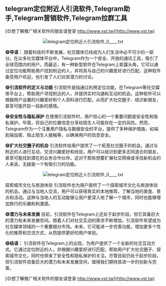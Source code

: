 ## **telegram定位附近人引流软件,Telegram助手,Telegram营销软件,Telegram拉群工具**

[😍想了解推广相关软件的朋友请登录 http://www.vst.tw](http://www.vst.tw)

 <center><img src="https://vst.tw/MP4/tuiguang/png/4.png" alt="telegram定位附近人引流软件_0____.txt"></center>

**😄导语：**
随着科技的不断发展，社交媒体已经成为人们生活中必不可少的一部分。在众多社交媒体平台中，Telegram作为一个安全、开放的通讯工具，吸引了全球范围内的用户。而最近，有一种新型软件在Telegram上崭露头角，它可以通过定位功能帮助用户找到附近的人，并将其与自己的兴趣爱好进行匹配，这种软件备受用户欢迎，也引发了人们对其潜力的讨论。

**😄引流软件的定义与功能**
引流软件是指通过利用定位功能，在Telegram等社交媒体平台上，帮助用户寻找附近的人，并提供实时沟通和互动的机会。这种软件可以根据用户设置的兴趣爱好和个人资料进行匹配，从而扩大社交圈子、结识新朋友，甚至可能开启一段新的感情。

**😄安全性与隐私保护**
在使用引流软件时，用户担心的一个重要问题是安全性和隐私保护。毕竟，将自己的位置信息分享给陌生人可能存在一定的风险。然而，Telegram作为一个注重用户隐私与数据安全的平台，提供了多种保护措施，如端到端加密、阻止陌生人接触等，以确保用户的信息安全。

**😄扩大社交圈子的机会**
引流软件给用户提供了一个拓宽社交圈子的机会。通过与附近的人进行互动，交流兴趣爱好和经验，用户可以结识到更多志同道合的朋友，甚至可能找到潜在的业务合作伙伴。这对于那些想要扩展社交网络或寻找新机会的人来说，无疑是一个有吸引力的功能。

 <center><img src="https://vst.tw/MP4/tuiguang/png/2.png" alt="telegram定位附近人引流软件_0____.txt"></center>

探索城市文化与旅游体验
引流软件也为用户提供了一个探索城市文化与旅游体验的机会。通过与当地人交流，用户可以获得真实的本地推荐，了解当地的美食、景点和活动。这种与当地人的互动能够让用户更深入地了解一个城市，同时也能够增加旅行的乐趣和刺激感。

**😄潜力与未来发展**
目前，引流软件在Telegram上还处于起步阶段，但它具备巨大的潜力和未来发展空间。随着人们对社交互动的需求不断增加，引流软件有望成为社交媒体领域的一个重要细分市场。未来，它可能进一步完善功能，增加更多个性化的推荐和交流方式，从而提供更好的用户体验。

**😄结语：**
引流软件在Telegram上的出现，为用户提供了一个全新的社交互动方式。它通过定位附近的人，并根据兴趣爱好进行匹配，帮助用户扩大社交圈子、探索城市文化，同时也带来了安全性和隐私保护的关注。尽管目前仍处于起步阶段，但引流软件具备巨大的潜力和未来发展空间，值得我们期待其进一步的创新与完善。

[😍想了解推广相关软件的朋友请登录 http://www.vst.tw](http://www.vst.tw)



